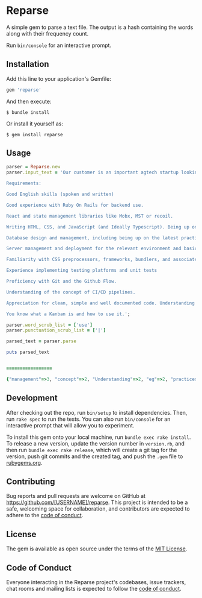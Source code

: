 # Reparse

A simple gem to parse a text file. The output is a hash containing the words along with their frequency count.


Run `bin/console` for an interactive prompt.

## Installation

Add this line to your application's Gemfile:

```ruby
gem 'reparse'
```

And then execute:

    $ bundle install

Or install it yourself as:

    $ gem install reparse

## Usage

```ruby
parser = Reparse.new
parser.input_text = 'Our customer is an important agtech startup looking for developers to join their journey to change farming.

Requirements:

Good English skills (spoken and written)

Good experience with Ruby On Rails for backend use.

React and state management libraries like Mobx, MST or recoil.

Writing HTML, CSS, and JavaScript (and Ideally Typescript). Being up on latest practices is a must, e.g., HTML5, CSS3, and ECMAScript 6 (minimum)

Database design and management, including being up on the latest practices. Especially the use of PostgresSQL.

Server management and deployment for the relevant environment and basic Linux skills.

Familiarity with CSS preprocessors, frameworks, bundlers, and associated languages/syntaxes/libraries (e.g., Sass, Tailwindcss..)

Experience implementing testing platforms and unit tests

Proficiency with Git and the Github Flow.

Understanding of the concept of CI/CD pipelines.

Appreciation for clean, simple and well documented code. Understanding of the KISS concept.

You know what a Kanban is and how to use it.';

parser.word_scrub_list = ['use']
parser.punctuation_scrub_list = ['|']

parsed_text = parser.parse

puts parsed_text


=================

{"management"=>3, "concept"=>2, "Understanding"=>2, "eg"=>2, "practices"=>2, "latest"=>2, "up"=>2, "CSS"=>2, "skills"=>2, "Good"=>2, "it"=>1, "how"=>1, "Kanban"=>1, "what"=>1, "know"=>1, "You"=>1, "KISS"=>1, "code"=>1, "documented"=>1, "well"=>1, "simple"=>1, "clean"=>1, "Appreciation"=>1, "pipelines"=>1, "CI/CD"=>1, "Flow"=>1, "Github"=>1, "Git"=>1, "Proficiency"=>1, "tests"=>1, "unit"=>1, "platforms"=>1, "testing"=>1, "implementing"=>1, "Experience"=>1, "Tailwindcss"=>1, "Sass"=>1, "languages/syntaxes/libraries"=>1, "associated"=>1, "bundlers"=>1, "frameworks"=>1, "preprocessors"=>1, "Familiarity"=>1, "Linux"=>1, "basic"=>1, "environment"=>1, "relevant"=>1, "deployment"=>1, "Server"=>1, "PostgresSQL"=>1, "Especially"=>1, "being"=>1, "including"=>1, "design"=>1, "Database"=>1, "minimum"=>1, "6"=>1, "ECMAScript"=>1, "CSS3"=>1, "HTML5"=>1, "must"=>1, "Being"=>1, "Typescript"=>1, "Ideally"=>1, "JavaScript"=>1, "HTML"=>1, "Writing"=>1, "recoil"=>1, "or"=>1, "MST"=>1, "Mobx"=>1, "like"=>1, "libraries"=>1, "state"=>1, "React"=>1, "backend"=>1, "Rails"=>1, "Ruby"=>1, "experience"=>1, "written"=>1, "spoken"=>1, "English"=>1, "Requirements"=>1, "farming"=>1, "change"=>1, "journey"=>1, "their"=>1, "join"=>1, "developers"=>1, "looking"=>1, "startup"=>1, "agtech"=>1, "important"=>1, "customer"=>1}
```

## Development

After checking out the repo, run `bin/setup` to install dependencies. Then, run `rake spec` to run the tests. You can also run `bin/console` for an interactive prompt that will allow you to experiment.

To install this gem onto your local machine, run `bundle exec rake install`. To release a new version, update the version number in `version.rb`, and then run `bundle exec rake release`, which will create a git tag for the version, push git commits and the created tag, and push the `.gem` file to [rubygems.org](https://rubygems.org).

## Contributing

Bug reports and pull requests are welcome on GitHub at https://github.com/[USERNAME]/reparse. This project is intended to be a safe, welcoming space for collaboration, and contributors are expected to adhere to the [code of conduct](https://github.com/[USERNAME]/reparse/blob/master/CODE_OF_CONDUCT.md).

## License

The gem is available as open source under the terms of the [MIT License](https://opensource.org/licenses/MIT).

## Code of Conduct

Everyone interacting in the Reparse project's codebases, issue trackers, chat rooms and mailing lists is expected to follow the [code of conduct](https://github.com/[USERNAME]/reparse/blob/master/CODE_OF_CONDUCT.md).
